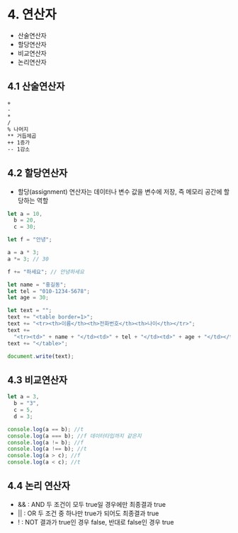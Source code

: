 # 4. 연산자

- 산술연산자
- 할당연산자
- 비교연산자
- 논리연산자

## 4.1 산술연산자

```txt
+
-
*
/
% 나머지
** 거듭제곱
++ 1증가
-- 1감소
```

## 4.2 할당연산자

- 할당(assignment) 연산자는 데이터나 변수 값을 변수에 저장, 즉 메모리 공간에 할당하는 역할

```js
let a = 10,
  b = 20,
  c = 30;

let f = "안녕";

a = a * 3;
a *= 3; // 30

f += "하세요"; // 안녕하세요
```

```js
let name = "홍길동";
let tel = "010-1234-5678";
let age = 30;

let text = "";
text += "<table border=1>";
text += "<tr><th>이름</th><th>전화번호</th><th>나이</th></tr>";
text +=
  "<tr><td>" + name + "</td><td>" + tel + "</td><td>" + age + "</td></tr>";
text += "</table>";

document.write(text);
```

## 4.3 비교연산자

```js
let a = 3,
  b = "3",
  c = 5,
  d = 3;

console.log(a == b); //t
console.log(a === b); //f 데이터타입까지 같은지
console.log(a != b); //f
console.log(a !== b); //t
console.log(a > c); //f
console.log(a < c); //t
```

## 4.4 논리 연산자

- && : AND 두 조건이 모두 true일 경우에만 최종결과 true
- || : OR 두 조건 중 하나만 true가 되어도 최종결과 true
- ! : NOT 결과가 true인 경우 false, 반대로 false인 경우 true
